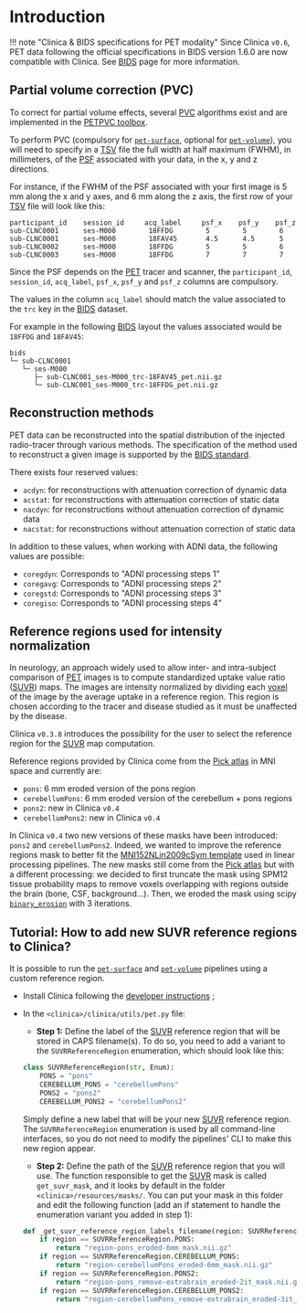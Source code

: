 <!-- markdownlint-disable MD007 -->
# Introduction

!!! note "Clinica & BIDS specifications for PET modality"
    Since Clinica `v0.6`, PET data following the official specifications in BIDS version 1.6.0 are now compatible with Clinica.
    See [BIDS](../../BIDS) page for more information.

## Partial volume correction (PVC)

To correct for partial volume effects, several [PVC](../glossary.md#pvc) algorithms exist and are implemented in the [PETPVC toolbox](https://github.com/UCL/PETPVC).

To perform PVC (compulsory for [`pet-surface`](../PET_Surface), optional for [`pet-volume`](../PET_Volume)), you will need to specify in a [TSV](../glossary.md#tsv) file the full width at half maximum (FWHM), in millimeters, of the [PSF](../glossary.md#psf) associated with your data, in the x, y and z directions.

For instance, if the FWHM of the PSF associated with your first image is 5 mm along the x and y axes, and 6 mm along the z axis, the first row of your [TSV](../glossary.md#tsv) file will look like this:

```Text
participant_id    session_id     acq_label     psf_x    psf_y    psf_z
sub-CLNC0001      ses-M000        18FFDG        5        5        6
sub-CLNC0001      ses-M000        18FAV45       4.5      4.5      5
sub-CLNC0002      ses-M000        18FFDG        5        5        6
sub-CLNC0003      ses-M000        18FFDG        7        7        7
```

Since the PSF depends on the [PET](../glossary.md#pet) tracer and scanner, the `participant_id`, `session_id`, `acq_label`, `psf_x`, `psf_y` and `psf_z` columns are compulsory.

The values in the column `acq_label` should match the value associated to the `trc` key in the [BIDS](../glossary.md#bids) dataset.

For example in the following [BIDS](../glossary.md#bids) layout the values associated would be `18FFDG` and `18FAV45`:

```text
bids
└─ sub-CLNC0001
   └─ ses-M000
      ├─ sub-CLNC001_ses-M000_trc-18FAV45_pet.nii.gz
      └─ sub-CLNC001_ses-M000_trc-18FFDG_pet.nii.gz
```

## Reconstruction methods

PET data can be reconstructed into the spatial distribution of the injected radio-tracer through various methods.
The specification of the method used to reconstruct a given image is supported by the [BIDS standard](https://bids-specification.readthedocs.io/en/stable/04-modality-specific-files/09-positron-emission-tomography.html#pet-recording-data).

There exists four reserved values:

- `acdyn`: for reconstructions with attenuation correction of dynamic data
- `acstat`: for reconstructions with attenuation correction of static data
- `nacdyn`: for reconstructions without attenuation correction of dynamic data
- `nacstat`: for reconstructions without attenuation correction of static data

In addition to these values, when working with ADNI data, the following values are possible:

- `coregdyn`: Corresponds to "ADNI processing steps 1"
- `coregavg`: Corresponds to "ADNI processing steps 2"
- `coregstd`: Corresponds to "ADNI processing steps 3"
- `coregiso`: Corresponds to "ADNI processing steps 4"

## Reference regions used for intensity normalization

In neurology, an approach widely used to allow inter- and intra-subject comparison of [PET](../glossary.md#pet) images is to compute standardized uptake value ratio ([SUVR](../glossary.md#suvr)) maps.
The images are intensity normalized by dividing each [voxel](../glossary.md#voxel) of the image by the average uptake in a reference region.
This region is chosen according to the tracer and disease studied as it must be unaffected by the disease.

Clinica `v0.3.8` introduces the possibility for the user to select the reference region for the [SUVR](../glossary.md#suvr) map computation.

Reference regions provided by Clinica come from the [Pick atlas](https://www.nitrc.org/projects/wfu_pickatlas) in MNI space and currently are:

- `pons`: 6 mm eroded version of the pons region
- `cerebellumPons`: 6 mm eroded version of the cerebellum + pons regions
- `pons2`: new in Clinica `v0.4`
- `cerebellumPons2`: new in Clinica `v0.4`

In Clinica `v0.4` two new versions of these masks have been introduced: `pons2` and `cerebellumPons2`.
Indeed, we wanted to improve the reference regions mask to better fit the [MNI152NLin2009cSym template](https://bids-specification.readthedocs.io/en/stable/99-appendices/08-coordinate-systems.html#template-based-coordinate-systems) used in linear processing pipelines.
The new masks still come from the [Pick atlas](https://www.nitrc.org/projects/wfu_pickatlas) but with a different processing: we decided to first truncate the mask using SPM12 tissue probability maps to remove voxels overlapping with regions outside the brain (bone, CSF, background...).
Then, we eroded the mask using scipy [`binary_erosion`](https://docs.scipy.org/doc/scipy-0.14.0/reference/generated/scipy.ndimage.morphology.binary_erosion.html) with 3 iterations.

## Tutorial: How to add new SUVR reference regions to Clinica?

It is possible to run the [`pet-surface`](../PET_Surface) and [`pet-volume`](../PET_Volume) pipelines using a custom reference region.

- Install Clinica following the [developer instructions](../../Installation/#install-clinica) ;

- In the `<clinica>/clinica/utils/pet.py` file:
    - **Step 1:** Define the label of the [SUVR](../glossary.md#suvr) reference region that will be stored in CAPS filename(s).
      To do so, you need to add a variant to the `SUVRReferenceRegion` enumeration, which should look like this:

    ```python
    class SUVRReferenceRegion(str, Enum):
        PONS = "pons"
        CEREBELLUM_PONS = "cerebellumPons"
        PONS2 = "pons2"
        CEREBELLUM_PONS2 = "cerebellumPons2"
    ```

    Simply define a new label that will be your new [SUVR](../glossary.md#suvr) reference region.
    The `SUVRReferenceRegion` enumeration is used by all command-line interfaces, so you do not need to modify the pipelines' CLI to make this new region appear.

    - **Step 2:** Define the path of the [SUVR](../glossary.md#suvr) reference region that you will use.
      The function responsible to get the [SUVR](../glossary.md#suvr) mask is called `get_suvr_mask`, and it looks by default in the folder `<clinica>/resources/masks/`.
      You can put your mask in this folder and edit the following function (add an if statement to handle the enumeration variant you added in step 1): 

    ```python
    def _get_suvr_reference_region_labels_filename(region: SUVRReferenceRegion) -> str:
        if region == SUVRReferenceRegion.PONS:
            return "region-pons_eroded-6mm_mask.nii.gz"
        if region == SUVRReferenceRegion.CEREBELLUM_PONS:
            return "region-cerebellumPons_eroded-6mm_mask.nii.gz"
        if region == SUVRReferenceRegion.PONS2:
            return "region-pons_remove-extrabrain_eroded-2it_mask.nii.gz"
        if region == SUVRReferenceRegion.CEREBELLUM_PONS2:
            return "region-cerebellumPons_remove-extrabrain_eroded-3it_mask.nii.gz"
    ```
